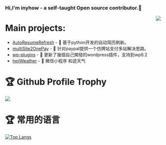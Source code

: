 ### Hi,I'm inyhow - a self-taught Open source contributor.👋

<img align="right" src="https://github-readme-stats.vercel.app/api?username=inyhow&show_icons=true&icon_color=805AD5&text_color=718096&bg_color=ffffff&hide_title=true" />

###  


# Main projects:

- [AutoResumeRefresh](https://github.com/inyhow/AutoResumeRefresh) - 🚀 基于python开发的自动简历刷新。
- [multiSite2OnePay](https://github.com/inyhow/multiSite2OnePay) - 🚀 针对paypal提供一个仿牌站支付多站解决思路。
- [wp-plugins](https://github.com/inyhow/wp-plugins) - 🚀 更新了幾個自己開發的wordpress插件，支持到wp6.2
- [hejiWeather](https://github.com/inyhow/hejiWeather) - 🚀 微信小程序 和迹天气

# 🏆 Github Profile Trophy

![](https://github-profile-trophy.vercel.app/?username=inyhow&theme=flat&column=8)

# 🏆 常用的语言

[![Top Langs](https://github-readme-stats.vercel.app/api/top-langs/?username=inyhow&layout=compact&hide=css,javascript,python,html)](https://github.com/anuraghazra/github-readme-stats)
